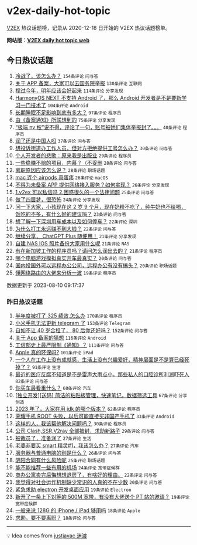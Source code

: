 # v2ex-daily-hot-topic

[V2EX](https://www.v2ex.com/) 热议话题榜，记录从 2020-12-18 日开始的 V2EX 热议话题榜单。

**网站版：[V2EX daily hot topic web](https://boojack.github.io/v2ex-daily-hot-topic-web/)**

## 今日热议话题

<!-- TODAY BEGIN -->

1. [冷战了，该怎么办？](https://www.v2ex.com/t/963959) `154条评论` `问与答`
1. [关于 APP 备案，大家可以去国务院举报](https://www.v2ex.com/t/964007) `130条评论` `互联网`
1. [撑过今年，明年应该会好起来](https://www.v2ex.com/t/963963) `114条评论` `分享发现`
1. [HarmonyOS NEXT 不支持 Android 了，那么 Android 开发者是不是要新学习一门技术了](https://www.v2ex.com/t/963995) `104条评论` `Android`
1. [长期睡眠不足影响到底有多大？](https://www.v2ex.com/t/963976) `97条评论` `程序员`
1. [由《备案通知》所联想到的](https://www.v2ex.com/t/963938) `75条评论` `分享发现`
1. [“极端 nv 权”说不得，评论了一句，账号被她们集体举报封了。。。](https://www.v2ex.com/t/964010) `40条评论` `程序员`
1. [润了还是中国人吗](https://www.v2ex.com/t/964149) `37条评论` `问与答`
1. [想投诉街道办工作人员，但对方拒绝提供工号怎么办？](https://www.v2ex.com/t/963992) `30条评论` `问与答`
1. [个人开发者的悲歌：原来我是出版业](https://www.v2ex.com/t/964112) `29条评论` `程序员`
1. [一些稳赚不赔的项目，内幕？（不妥删](https://www.v2ex.com/t/964136) `28条评论` `问与答`
1. [离职原因应该怎么说？](https://www.v2ex.com/t/964052) `28条评论` `职场话题`
1. [mac 连个 airpods 真蛋疼](https://www.v2ex.com/t/964030) `26条评论` `macOS`
1. [不得为未备案 APP 提供网络接入服务？如何实现？](https://www.v2ex.com/t/964024) `26条评论` `分享发现`
1. [1.v2ex 可以私信吗 2.困惑很久的一个法律问题](https://www.v2ex.com/t/963939) `25条评论` `问与答`
1. [做了四层梦，很恐怖](https://www.v2ex.com/t/964081) `24条评论` `分享发现`
1. [问一下大家，小孩现在这 2 岁 9 个月，现在奶粉不吃了，纯牛奶也不给喝，饭吃的不多，有什么好的建议吗？](https://www.v2ex.com/t/963979) `23条评论` `问与答`
1. [想了解一下深圳用车成本以及如何停车？](https://www.v2ex.com/t/964137) `22条评论` `深圳`
1. [为什么打工永远赚不到大钱？](https://www.v2ex.com/t/964049) `22条评论` `问与答`
1. [继续分享， ChatGPT Plus 随便用！](https://www.v2ex.com/t/964134) `21条评论` `分享发现`
1. [自建 NAS IOS 照片备份大家用什么呢](https://www.v2ex.com/t/964029) `21条评论` `NAS`
1. [有在新加坡工作的程序员吗？请问怎么润出去的？](https://www.v2ex.com/t/963982) `21条评论` `程序员`
1. [哪个电脑游戏模拟真实开车最真实？](https://www.v2ex.com/t/964022) `20条评论` `问与答`
1. [国内投国外可以远程办公公司，远程办公有没有搞头？](https://www.v2ex.com/t/964003) `20条评论` `职场话题`
1. [懂网络路由的大佬来分析一波](https://www.v2ex.com/t/964139) `19条评论` `程序员`

数据更新于 2023-08-10 09:17:37

<!-- TODAY END -->

### 昨日热议话题

<!-- YESTERDAY BEGIN -->

1. [半年度被打了 325 绩效,怎么办](https://www.v2ex.com/t/963630) `170条评论` `程序员`
1. [小米手机无法更新 telegram 了](https://www.v2ex.com/t/963610) `153条评论` `Telegram`
1. [自如不让 40 岁合租了， 80 后你还好吗？](https://www.v2ex.com/t/963599) `152条评论` `问与答`
1. [关于 App 备案的猜想](https://www.v2ex.com/t/963800) `116条评论` `Android`
1. [工信部史上最严限制《通知》？](https://www.v2ex.com/t/963769) `111条评论` `问与答`
1. [Apple 真的环保吗?](https://www.v2ex.com/t/963600) `101条评论` `iPad`
1. [一个人在工作上没有成就感，生活上没有兴趣爱好，精神层面是不是算已经死掉了？](https://www.v2ex.com/t/963633) `91条评论` `生活`
1. [最近的医疗反腐不知道是不是雷声大雨点小，那些私人的口腔诊所利润吓死人](https://www.v2ex.com/t/963643) `82条评论` `问与答`
1. [你买车最看重什么？](https://www.v2ex.com/t/963755) `68条评论` `汽车`
1. [[独立开发][送码] 简洁的粘贴板管理，快速笔记，数据筛选工具](https://www.v2ex.com/t/963587) `67条评论` `分享创造`
1. [2023 年了，大家在用 jdk 的哪个版本？](https://www.v2ex.com/t/963756) `62条评论` `程序员`
1. [荣耀手机 ROOT 失败，以后可能直接买非国产手机了](https://www.v2ex.com/t/963863) `33条评论` `Android`
1. [这样的人，我该帮他解决问题吗？](https://www.v2ex.com/t/963815) `30条评论` `程序员`
1. [公司 Clash,SSR,V2ray 全部被封，求助新路子](https://www.v2ex.com/t/963849) `29条评论` `问与答`
1. [被裁员了，准备润了](https://www.v2ex.com/t/963878) `27条评论` `生活`
1. [老婆非要买 smart 精灵#1，我该怎么办？](https://www.v2ex.com/t/963693) `27条评论` `汽车`
1. [服务器与普通电脑的别是什么？](https://www.v2ex.com/t/963588) `26条评论` `问与答`
1. [阴阳合同有什么风险呢](https://www.v2ex.com/t/963634) `25条评论` `职场话题`
1. [能不能推荐一些有用的机场](https://www.v2ex.com/t/963839) `24条评论` `宽带症候群`
1. [商办公寓卖完后悔想想退房了，有啥好的理由。](https://www.v2ex.com/t/963791) `22条评论` `问与答`
1. [我觉得对社会运作机制缺少常识的人真的不在少数](https://www.v2ex.com/t/963697) `20条评论` `问与答`
1. [紧急求助 electron 开发桌面应用](https://www.v2ex.com/t/963842) `19条评论` `Electron`
1. [新开了一条上下对等的 500M 宽带，有没有大佬送个 PT 站的邀请？](https://www.v2ex.com/t/963764) `19条评论` `宽带症候群`
1. [一般来说 128G 的 iPhone / iPad 够用吗](https://www.v2ex.com/t/963852) `18条评论` `Apple`
1. [求助，要不要离职？](https://www.v2ex.com/t/963808) `18条评论` `问与答`

<!-- YESTERDAY END -->

---

💡 Idea comes from [justjavac 迷渡](https://github.com/justjavac/)
